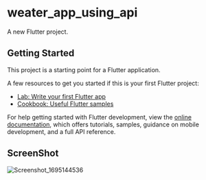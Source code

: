 # weater_app_using_api

A new Flutter project.

## Getting Started

This project is a starting point for a Flutter application.

A few resources to get you started if this is your first Flutter project:

- [Lab: Write your first Flutter app](https://docs.flutter.dev/get-started/codelab)
- [Cookbook: Useful Flutter samples](https://docs.flutter.dev/cookbook)

For help getting started with Flutter development, view the
[online documentation](https://docs.flutter.dev/), which offers tutorials,
samples, guidance on mobile development, and a full API reference.

## ScreenShot
![Screenshot_1695144536](https://github.com/MohamedAEleanany/Weather-App/assets/116359570/f8187bb4-3eb9-4dd3-97b2-87b9e46ede6b)
